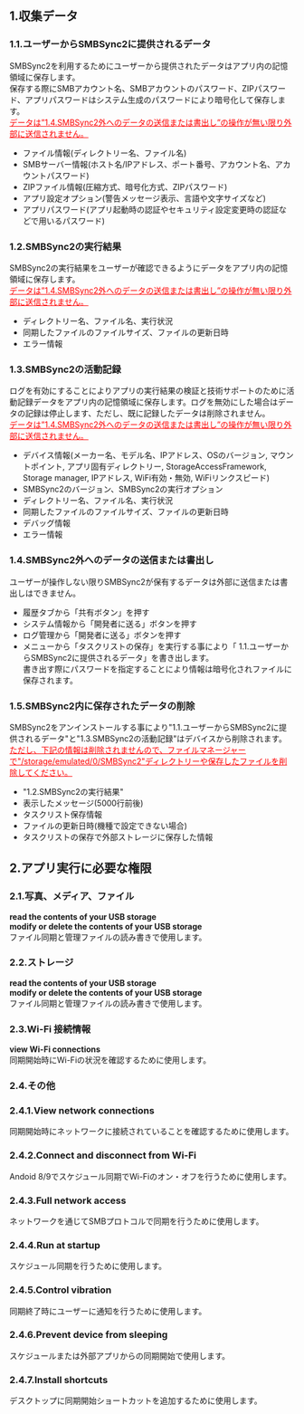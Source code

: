 ## 1.収集データ  
### 1.1.ユーザーからSMBSync2に提供されるデータ  

SMBSync2を利用するためにユーザーから提供されたデータはアプリ内の記憶領域に保存します。  
保存する際にSMBアカウント名、SMBアカウントのパスワード、ZIPパスワード、アプリパスワードはシステム生成のパスワードにより暗号化して保存します。  
<span style="color: red;"><u>データは”1.4.SMBSync2外へのデータの送信または書出し”の操作が無い限り外部に送信されません。</u></span>  

- ファイル情報(ディレクトリー名、ファイル名)  
- SMBサーバー情報(ホスト名/IPアドレス、ポート番号、アカウント名、アカウントパスワード)  
- ZIPファイル情報(圧縮方式、暗号化方式、ZIPパスワード)  
- アプリ設定オプション(警告メッセージ表示、言語や文字サイズなど)  
- アプリパスワード(アプリ起動時の認証やセキュリティ設定変更時の認証などで用いるパスワード)  

### 1.2.SMBSync2の実行結果  

SMBSync2の実行結果をユーザーが確認できるようにデータをアプリ内の記憶領域に保存します。  
<span style="color: red;"><u>データは”1.4.SMBSync2外へのデータの送信または書出し”の操作が無い限り外部に送信されません。</u></span>  

- ディレクトリー名、ファイル名、実行状況  
- 同期したファイルのファイルサイズ、ファイルの更新日時  
- エラー情報  

### 1.3.SMBSync2の活動記録  

ログを有効にすることによりアプリの実行結果の検証と技術サポートのために活動記録データをアプリ内の記憶領域に保存します。ログを無効にした場合はデータの記録は停止します、ただし、既に記録したデータは削除されません。  
<span style="color: red;"><u>データは”1.4.SMBSync2外へのデータの送信または書出し”の操作が無い限り外部に送信されません。</u></span>  

- デバイス情報(メーカー名、モデル名、IPアドレス、OSのバージョン, マウントポイント, アプリ固有ディレクトリー, StorageAccessFramework, Storage manager, IPアドレス, WiFi有効・無効, WiFiリンクスピード)  
- SMBSync2のバージョン、SMBSync2の実行オプション  
- ディレクトリー名、ファイル名、実行状況  
- 同期したファイルのファイルサイズ、ファイルの更新日時  
- デバッグ情報  
- エラー情報  

### 1.4.SMBSync2外へのデータの送信または書出し  

ユーザーが操作しない限りSMBSync2が保有するデータは外部に送信または書出しはできません。  

- 履歴タブから「共有ボタン」を押す  
- システム情報から「開発者に送る」ボタンを押す  
- ログ管理から「開発者に送る」ボタンを押す  
- メニューから「タスクリストの保存」を実行する事により「 1.1.ユーザーからSMBSync2に提供されるデータ」を書き出します。  
書き出す際にパスワードを指定することにより情報は暗号化されファイルに保存されます。  

### 1.5.SMBSync2内に保存されたデータの削除  

SMBSync2をアンインストールする事により"1.1.ユーザーからSMBSync2に提供されるデータ"と"1.3.SMBSync2の活動記録"はデバイスから削除されます。  
<span style="color: red; "><u>ただし、下記の情報は削除されませんので、ファイルマネージャーで"/storage/emulated/0/SMBSync2"ディレクトリーや保存したファイルを削除してください。</u></span>  

- "1.2.SMBSync2の実行結果"  
- 表示したメッセージ(5000行前後)  
- タスクリスト保存情報  
- ファイルの更新日時(機種で設定できない場合)  
- タスクリストの保存で外部ストレージに保存した情報  

## 2.アプリ実行に必要な権限  

### 2.1.写真、メディア、ファイル  
**read the contents of your USB storage**  
**modify or delete the contents of your USB storage**  
ファイル同期と管理ファイルの読み書きで使用します。  

### 2.2.ストレージ  
**read the contents of your USB storage**  
**modify or delete the contents of your USB storage**  
ファイル同期と管理ファイルの読み書きで使用します。  

### 2.3.Wi-Fi 接続情報  
**view Wi-Fi connections**  
同期開始時にWi-Fiの状況を確認するために使用します。  

### 2.4.その他  
### 2.4.1.View network connections  
同期開始時にネットワークに接続されていることを確認するために使用します。  
### 2.4.2.Connect and disconnect from Wi-Fi  
Andoid 8/9でスケジュール同期でWi-Fiのオン・オフを行うために使用します。  
### 2.4.3.Full network access  
ネットワークを通じてSMBプロトコルで同期を行うために使用します。  
### 2.4.4.Run at startup  
スケジュール同期を行うために使用します。  
### 2.4.5.Control vibration  
同期終了時にユーザーに通知を行うために使用します。  
### 2.4.6.Prevent device from sleeping  
スケジュールまたは外部アプリからの同期開始で使用します。  
### 2.4.7.Install shortcuts  
デスクトップに同期開始ショートカットを追加するために使用します。  
